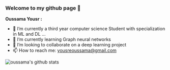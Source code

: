 ### Welcome to my github page 👋

**Oussama Yousr :** 

- 🔭 I’m currently a third year computer science Student with specialization in ML and DL  ...
- 🌱 I’m currently learning Graph neural networks 
- 👯 I’m looking to collaborate on a deep learning project
- 📫 How to reach me: yousreoussama@gmail.com

![oussama's github stats](https://github-readme-stats.vercel.app/api?username=oussamayousre&show_icons=true&theme=radical)

